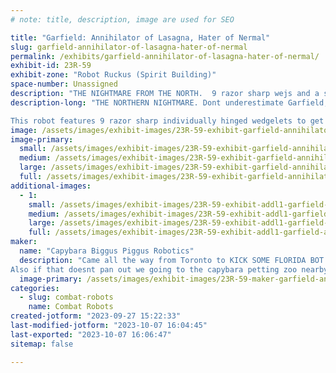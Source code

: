 ```yaml
---
# note: title, description, image are used for SEO

title: "Garfield: Annihilator of Lasagna, Hater of Nermal"
slug: garfield-annihilator-of-lasagna-hater-of-nermal
permalink: /exhibits/garfield-annihilator-of-lasagna-hater-of-nermal/
exhibit-id: 23R-59
exhibit-zone: "Robot Ruckus (Spirit Building)"
space-number: Unassigned
description: "THE NIGHTMARE FROM THE NORTH.  9 razor sharp wejs and a suplexing arm with as much torque as a car"
description-long: "THE NORTHERN NIGHTMARE. Dont underestimate Garfield, hes been trying to hide his power level for decades. 

This robot features 9 razor sharp individually hinged wedgelets to get under the opponent. After pinned garfield will show his true power level by suplexing the $&@*! Out of the opponent using an arm with as much torque as a family sedan. YEET"
image: /assets/images/exhibit-images/23R-59-exhibit-garfield-annihilator-of-lasagna-hater-of-nermal-5hn8ro-large.jpg
image-primary: 
  small: /assets/images/exhibit-images/23R-59-exhibit-garfield-annihilator-of-lasagna-hater-of-nermal-5hn8ro-small.jpg
  medium: /assets/images/exhibit-images/23R-59-exhibit-garfield-annihilator-of-lasagna-hater-of-nermal-5hn8ro-medium.jpg
  large: /assets/images/exhibit-images/23R-59-exhibit-garfield-annihilator-of-lasagna-hater-of-nermal-5hn8ro-large.jpg
  full: /assets/images/exhibit-images/23R-59-exhibit-garfield-annihilator-of-lasagna-hater-of-nermal-5hn8ro-full.jpg
additional-images: 
  - 1:
    small: /assets/images/exhibit-images/23R-59-exhibit-addl1-garfield-annihilator-of-lasagna-hater-of-nermal-screenshot-20230927-121321-instagram-small.jpg
    medium: /assets/images/exhibit-images/23R-59-exhibit-addl1-garfield-annihilator-of-lasagna-hater-of-nermal-screenshot-20230927-121321-instagram-medium.jpg
    large: /assets/images/exhibit-images/23R-59-exhibit-addl1-garfield-annihilator-of-lasagna-hater-of-nermal-screenshot-20230927-121321-instagram-large.jpg
    full: /assets/images/exhibit-images/23R-59-exhibit-addl1-garfield-annihilator-of-lasagna-hater-of-nermal-screenshot-20230927-121321-instagram-full.jpg
maker: 
  name: "Capybara Biggus Piggus Robotics"
  description: "Came all the way from Toronto to KICK SOME FLORIDA BOT BUTT. 
Also if that doesnt pan out we going to the capybara petting zoo nearby. "
  image-primary: /assets/images/exhibit-images/23R-59-maker-garfield-annihilator-of-lasagna-hater-of-nermal-received-1504958053605569-medium.jpeg
categories: 
  - slug: combat-robots
    name: Combat Robots
created-jotform: "2023-09-27 15:22:33"
last-modified-jotform: "2023-10-07 16:04:45"
last-exported: "2023-10-07 16:06:47"
sitemap: false

---
```

